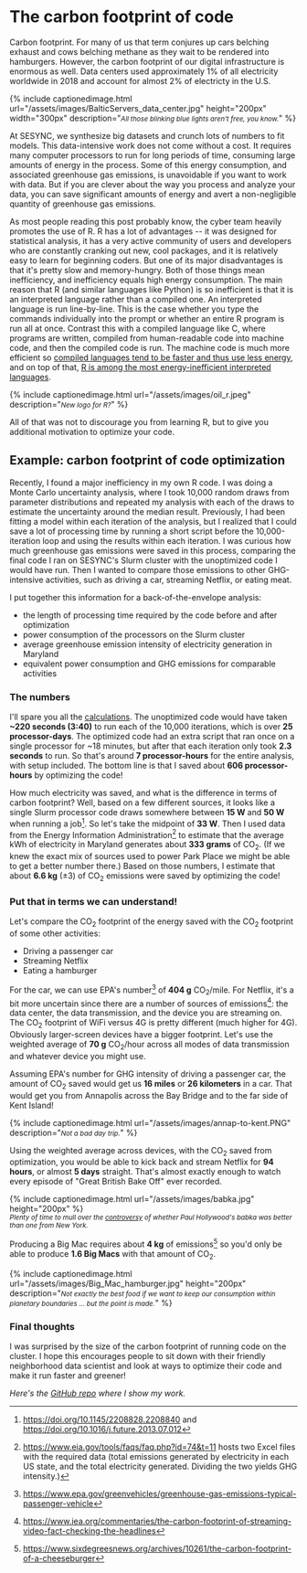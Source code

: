 # The carbon footprint of code

Carbon footprint. For many of us that term conjures up cars belching exhaust and cows belching methane as they wait to be rendered into hamburgers. However, the carbon footprint of our digital infrastructure is enormous as well. Data centers used approximately 1% of all electricity worldwide in 2018 and account for almost 2% of electricty in the U.S. 

{% include captionedimage.html url="/assets/images/BalticServers_data_center.jpg" height="200px" width="300px" description="<small><i>All those blinking blue lights aren't free, you know.</i></small>" %}

At SESYNC, we synthesize big datasets and crunch lots of numbers to fit models. This data-intensive work does not come without a cost. It requires many computer processors to run for long periods of time, consuming large amounts of energy in the process. Some of this energy consumption, and associated greenhouse gas emissions, is unavoidable if you want to work with data. But if you are clever about the way you process and analyze your data, you can save significant amounts of energy and avert a non-negligible quantity of greenhouse gas emissions. 

As most people reading this post probably know, the cyber team heavily promotes the use of R. R has a lot of advantages -- it was designed for statistical analysis, it has a very active community of users and developers who are constantly cranking out new, cool packages, and it is relatively easy to learn for beginning coders. But one of its major disadvantages is that it's pretty slow and memory-hungry. Both of those things mean inefficiency, and inefficiency equals high energy consumption. The main reason that R (and similar languages like Python) is so inefficient is that it is an interpreted language rather than a compiled one. An interpreted language is run line-by-line. This is the case whether you type the commands individually into the prompt or whether an entire R program is run all at once. Contrast this with a compiled language like C, where programs are written, compiled from human-readable code into machine code, and then the compiled code is run. The machine code is much more efficient so [compiled languages tend to be faster and thus use less energy](https://thenewstack.io/which-programming-languages-use-the-least-electricity/), and on top of that, [R is among the most energy-inefficient interpreted languages](https://stefanos1316.github.io/my_curriculum_vitae/GKS17.pdf).

{% include captionedimage.html url="/assets/images/oil_r.jpeg" description="<small><i>New logo for R?</i></small>" %}

All of that was not to discourage you from learning R, but to give you additional motivation to optimize your code.

## Example: carbon footprint of code optimization

Recently, I found a major inefficiency in my own R code. I was doing a Monte Carlo uncertainty analysis, where I took 10,000 random draws from parameter distributions and repeated my analysis with each of the draws to estimate the uncertainty around the median result. Previously, I had been fitting a model within each iteration of the analysis, but I realized that I could save a lot of processing time by running a short script before the 10,000-iteration loop and using the results within each iteration. I was curious how much greenhouse gas emissions were saved in this process, comparing the final code I ran on SESYNC's Slurm cluster with the unoptimized code I would have run. Then I wanted to compare those emissions to other GHG-intensive activities, such as driving a car, streaming Netflix, or eating meat.

I put together this information for a back-of-the-envelope analysis:

- the length of processing time required by the code before and after optimization
- power consumption of the processors on the Slurm cluster
- average greenhouse emission intensity of electricity generation in Maryland
- equivalent power consumption and GHG emissions for comparable activities 

### The numbers

I'll spare you all the [calculations](/assets/files/energyfootprintslurm.pdf). The unoptimized code would have taken **~220 seconds (3:40)** to run each of the 10,000 iterations, which is over **25 processor-days**. The optimized code had an extra script that ran once on a single processor for ~18 minutes, but after that each iteration only took **2.3 seconds** to run. So that's around **7 processor-hours** for the entire analysis, with setup included. The bottom line is that I saved about **606 processor-hours** by optimizing the code!

How much electricity was saved, and what is the difference in terms of carbon footprint? Well, based on a few different sources, it looks like a single Slurm processor code draws somewhere between **15 W** and **50 W** when running a job[^1]. So let's take the midpoint of **33 W**. Then I used data from the Energy Information Administration[^2] to estimate that the average kWh of electricity in Maryland generates about **333 grams** of CO<sub>2</sub>. (If we knew the exact mix of sources used to power Park Place we might be able to get a better number there.) Based on those numbers, I estimate that about **6.6 kg** (&plusmn;3) of CO<sub>2</sub> emissions were saved by optimizing the code!

### Put that in terms we can understand!

Let's compare the CO<sub>2</sub> footprint of the energy saved with the CO<sub>2</sub> footprint of some other activities:

- Driving a passenger car
- Streaming Netflix
- Eating a hamburger

For the car, we can use EPA's number[^3] of **404 g** CO<sub>2</sub>/mile. For Netflix, it's a bit more uncertain since there are a number of sources of emissions[^4]: the data center, the data transmission, and the device you are streaming on. The CO<sub>2</sub> footprint of WiFi versus 4G is pretty different (much higher for 4G). Obviously larger-screen devices have a bigger footprint. Let's use the weighted average of **70 g** CO<sub>2</sub>/hour across all modes of data transmission and whatever device you might use.

Assuming EPA's number for GHG intensity of driving a passenger car, the amount of CO<sub>2</sub> saved would get us **16 miles** or **26 kilometers** in a car. That would get you from Annapolis across the Bay Bridge and to the far side of Kent Island!

{% include captionedimage.html url="/assets/images/annap-to-kent.PNG" description="<small><i>Not a bad day trip.</i></small>" %}

Using the weighted average across devices, with the CO<sub>2</sub> saved from optimization, you would be able to kick back and stream Netflix for **94 hours**, or almost **5 days** straight. That's almost exactly enough to watch every episode of "Great British Bake Off" ever recorded.

{% include captionedimage.html url="/assets/images/babka.jpg" height="200px" %}  
<small><i>Plenty of time to mull over the <a href="https://news.yahoo.com/yorkers-furious-great-british-baking-130044035.html">controversy</a> of whether Paul Hollywood's babka was better than one from New York.</i></small>

Producing a Big Mac requires about **4 kg** of emissions[^5] so you'd only be able to produce **1.6 Big Macs** with that amount of CO<sub>2</sub>.

{% include captionedimage.html url="/assets/images/Big_Mac_hamburger.jpg" height="200px" description="<small><i>Not exactly the best food if we want to keep our consumption within planetary boundaries ... but the point is made.</i></small>" %}

### Final thoughts

I was surprised by the size of the carbon footprint of running code on the cluster. I hope this encourages people to sit down with their friendly neighborhood data scientist and look at ways to optimize their code and make it run faster and greener!

*Here's the [GitHub repo](https://github.com/qdread/energyfootprintslurm) where I show my work.*

[^1]: https://doi.org/10.1145/2208828.2208840 and https://doi.org/10.1016/j.future.2013.07.012  
[^2]: https://www.eia.gov/tools/faqs/faq.php?id=74&t=11 hosts two Excel files with the required data (total emissions generated by electricity in each US state, and the total electricity generated. Dividing the two yields GHG intensity.)  
[^3]: https://www.epa.gov/greenvehicles/greenhouse-gas-emissions-typical-passenger-vehicle  
[^4]: https://www.iea.org/commentaries/the-carbon-footprint-of-streaming-video-fact-checking-the-headlines  
[^5]: https://www.sixdegreesnews.org/archives/10261/the-carbon-footprint-of-a-cheeseburger  

